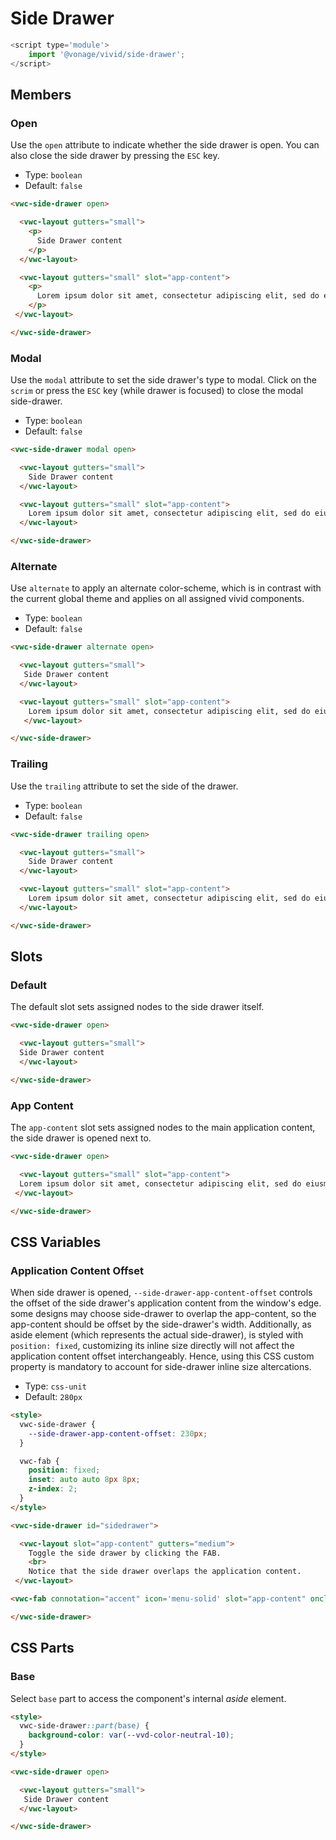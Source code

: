 # Side Drawer

```js
<script type='module'>
    import '@vonage/vivid/side-drawer';
</script>
```

## Members

### Open

Use the `open` attribute to indicate whether the side drawer is open.
You can also close the side drawer by pressing the `ESC` key.

- Type: `boolean`
- Default: `false`

```html preview full
<vwc-side-drawer open>

  <vwc-layout gutters="small">
    <p>
      Side Drawer content
    </p>
  </vwc-layout>

  <vwc-layout gutters="small" slot="app-content">
    <p>
      Lorem ipsum dolor sit amet, consectetur adipiscing elit, sed do eiusmod tempor incididunt ut labore et dolore magna aliqua. Ut enim ad minim veniam, quis nostrud exercitation ullamco laboris nisi ut aliquip ex ea commodo consequat. Duis aute irure dolor in reprehenderit in voluptate velit esse cillum dolore eu fugiat nulla pariatur. Excepteur sint occaecat cupidatat non proident, sunt in culpa qui officia deserunt mollit anim id est laborum.
    </p>
 </vwc-layout>

</vwc-side-drawer>
```

### Modal

Use the `modal` attribute to set the side drawer's type to modal.
Click on the `scrim` or press the `ESC` key (while drawer is focused) to close the modal side-drawer.

- Type: `boolean`
- Default: `false`

```html preview full
<vwc-side-drawer modal open>

  <vwc-layout gutters="small">
    Side Drawer content
  </vwc-layout>

  <vwc-layout gutters="small" slot="app-content">
    Lorem ipsum dolor sit amet, consectetur adipiscing elit, sed do eiusmod tempor incididunt ut labore et dolore magna aliqua. Ut enim ad minim veniam, quis nostrud exercitation ullamco laboris nisi ut aliquip ex ea commodo consequat. Duis aute irure dolor in reprehenderit in voluptate velit esse cillum dolore  eu fugiat nulla pariatur. Excepteur sint occaecat cupidatat non proident, sunt in culpa qui officia deserunt mollit anim id est laborum.
  </vwc-layout>

</vwc-side-drawer>
```

### Alternate

Use `alternate` to apply an alternate color-scheme, which is in contrast with the current global theme and applies on all assigned vivid components.

- Type: `boolean`
- Default: `false`

```html preview full
<vwc-side-drawer alternate open>

  <vwc-layout gutters="small">
   Side Drawer content
  </vwc-layout>

  <vwc-layout gutters="small" slot="app-content">
    Lorem ipsum dolor sit amet, consectetur adipiscing elit, sed do eiusmod tempor incididunt ut labore et dolore magna aliqua. Ut enim ad minim veniam, quis nostrud exercitation ullamco laboris nisi ut aliquip ex ea commodo consequat. Duis aute irure dolor in reprehenderit in voluptate velit esse cillum dolore  eu fugiat nulla pariatur. Excepteur sint occaecat cupidatat non proident, sunt in culpa qui officia deserunt mollit anim id est laborum.
   </vwc-layout>

</vwc-side-drawer>
```

### Trailing

Use the `trailing` attribute to set the side of the drawer.

- Type: `boolean`
- Default: `false`

```html preview full
<vwc-side-drawer trailing open>

  <vwc-layout gutters="small">
    Side Drawer content
  </vwc-layout>

  <vwc-layout gutters="small" slot="app-content">
    Lorem ipsum dolor sit amet, consectetur adipiscing elit, sed do eiusmod tempor incididunt ut labore et dolore magna aliqua. Ut enim ad minim veniam, quis nostrud exercitation ullamco laboris nisi ut aliquip ex ea commodo consequat. Duis aute irure dolor in reprehenderit in voluptate velit esse cillum dolore  eu fugiat nulla pariatur. Excepteur sint occaecat cupidatat non proident, sunt in culpa qui officia deserunt mollit anim id est laborum.
  </vwc-layout>

</vwc-side-drawer>
```

## Slots

### Default

The default slot sets assigned nodes to the side drawer itself.

```html preview full
<vwc-side-drawer open>

  <vwc-layout gutters="small">
  Side Drawer content
  </vwc-layout>

</vwc-side-drawer>
```

### App Content

The `app-content` slot sets assigned nodes to the main application content, the side drawer is opened next to.

```html preview full
<vwc-side-drawer open>

  <vwc-layout gutters="small" slot="app-content">
  Lorem ipsum dolor sit amet, consectetur adipiscing elit, sed do eiusmod tempor incididunt ut labore et dolore magna aliqua. Ut enim ad minim veniam, quis nostrud exercitation ullamco laboris nisi ut aliquip ex ea commodo consequat. Duis aute irure dolor in reprehenderit in voluptate velit esse cillum dolore  eu fugiat nulla pariatur. Excepteur sint occaecat cupidatat non proident, sunt in culpa qui officia deserunt mollit anim id est laborum.
 </vwc-layout>

</vwc-side-drawer>
```

## CSS Variables

### Application Content Offset

When side drawer is opened, `--side-drawer-app-content-offset` controls the offset of the side drawer's application content from the window's edge.
some designs may choose side-drawer to overlap the app-content, so the app-content should be offset by the side-drawer's width.
Additionally, as aside element (which represents the actual side-drawer), is styled with `position: fixed`, customizing its inline size directly will not affect the application content offset interchangeably. Hence, using this CSS custom property is mandatory to account for side-drawer inline size altercations.

- Type: `css-unit`
- Default: `280px`

```html preview full
<style>
  vwc-side-drawer {
    --side-drawer-app-content-offset: 230px;
  }

  vwc-fab { 
    position: fixed;
    inset: auto auto 8px 8px;
    z-index: 2;
  }
</style>

<vwc-side-drawer id="sidedrawer">

  <vwc-layout slot="app-content" gutters="medium">
    Toggle the side drawer by clicking the FAB.
    <br>
    Notice that the side drawer overlaps the application content.
 </vwc-layout>

<vwc-fab connotation="accent" icon='menu-solid' slot="app-content" onclick="sidedrawer.open = !sidedrawer.open"></vwc-fab>

</vwc-side-drawer>
```

## CSS Parts

### Base

Select `base` part to access the component's internal *aside* element.

```html preview full
<style>
  vwc-side-drawer::part(base) {
    background-color: var(--vvd-color-neutral-10);
  }
</style>

<vwc-side-drawer open>

  <vwc-layout gutters="small">
   Side Drawer content
  </vwc-layout>

</vwc-side-drawer>
```
